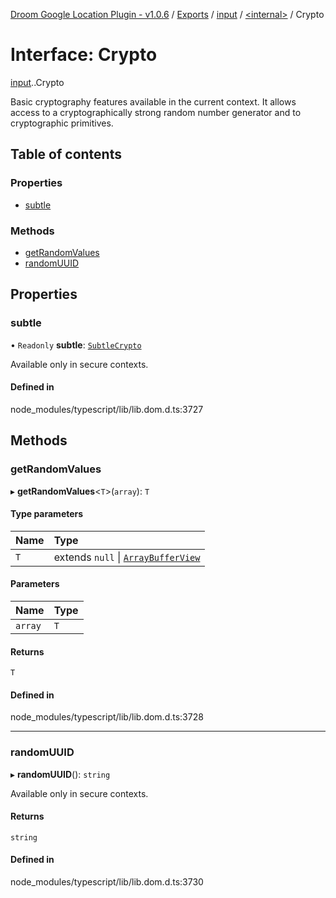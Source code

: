 [Droom Google Location Plugin - v1.0.6](../README.md) / [Exports](../modules.md) / [input](../modules/input.md) / [<internal\>](../modules/input._internal_.md) / Crypto

# Interface: Crypto

[input](../modules/input.md).[<internal>](../modules/input._internal_.md).Crypto

Basic cryptography features available in the current context. It allows access to a cryptographically strong random number generator and to cryptographic primitives.

## Table of contents

### Properties

- [subtle](input._internal_.Crypto.md#subtle)

### Methods

- [getRandomValues](input._internal_.Crypto.md#getrandomvalues)
- [randomUUID](input._internal_.Crypto.md#randomuuid)

## Properties

### subtle

• `Readonly` **subtle**: [`SubtleCrypto`](../modules/input._internal_.md#subtlecrypto)

Available only in secure contexts.

#### Defined in

node_modules/typescript/lib/lib.dom.d.ts:3727

## Methods

### getRandomValues

▸ **getRandomValues**<`T`\>(`array`): `T`

#### Type parameters

| Name | Type |
| :------ | :------ |
| `T` | extends ``null`` \| [`ArrayBufferView`](input._internal_.ArrayBufferView.md) |

#### Parameters

| Name | Type |
| :------ | :------ |
| `array` | `T` |

#### Returns

`T`

#### Defined in

node_modules/typescript/lib/lib.dom.d.ts:3728

___

### randomUUID

▸ **randomUUID**(): `string`

Available only in secure contexts.

#### Returns

`string`

#### Defined in

node_modules/typescript/lib/lib.dom.d.ts:3730
